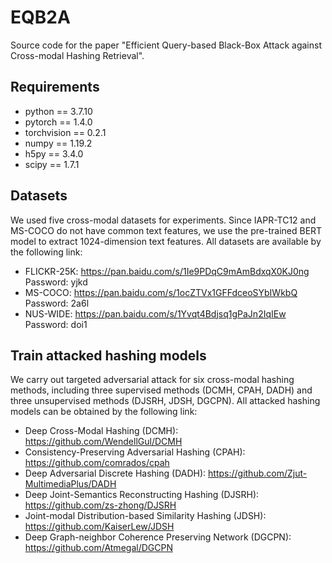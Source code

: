 # EQB2A
Source code for the paper "Efficient Query-based Black-Box Attack against Cross-modal Hashing Retrieval".

## Requirements
* python == 3.7.10
* pytorch == 1.4.0
* torchvision == 0.2.1
* numpy == 1.19.2
* h5py == 3.4.0
* scipy == 1.7.1

## Datasets
We used five cross-modal datasets for experiments. Since IAPR-TC12 and MS-COCO do not have common text features, we use the pre-trained BERT model to extract 1024-dimension text features. All datasets are available by the following link:

* FLICKR-25K: https://pan.baidu.com/s/1Ie9PDqC9mAmBdxqX0KJ0ng <br> Password: yjkd
* MS-COCO: https://pan.baidu.com/s/1ocZTVx1GFFdceoSYbIWkbQ <br> Password: 2a6l
* NUS-WIDE: https://pan.baidu.com/s/1Yvqt4Bdjsq1gPaJn2IqIEw <br> Password: doi1

## Train attacked hashing models
We carry out targeted adversarial attack for six cross-modal hashing methods, including three supervised methods (DCMH, CPAH, DADH) and three unsupervised methods (DJSRH, JDSH, DGCPN). All attacked hashing models can be obtained by the following link:

* Deep Cross-Modal Hashing (DCMH): https://github.com/WendellGul/DCMH
* Consistency-Preserving Adversarial Hashing (CPAH): https://github.com/comrados/cpah
* Deep Adversarial Discrete Hashing (DADH): https://github.com/Zjut-MultimediaPlus/DADH
* Deep Joint-Semantics Reconstructing Hashing (DJSRH): https://github.com/zs-zhong/DJSRH
* Joint-modal Distribution-based Similarity Hashing (JDSH): https://github.com/KaiserLew/JDSH
* Deep Graph-neighbor Coherence Preserving Network (DGCPN): https://github.com/Atmegal/DGCPN
